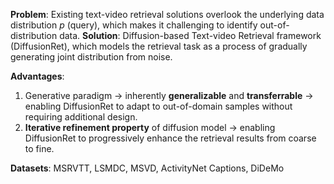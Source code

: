 **Problem**: Existing text-video retrieval solutions overlook the underlying data distribution $p$ (query), which makes it challenging to identify out-of-distribution data. 
**Solution**: Diffusion-based Text-video Retrieval framework (DiffusionRet), which models the retrieval task as a process of gradually generating joint distribution from noise.

**Advantages**:
1. Generative paradigm -> inherently **generalizable** and **transferrable** -> enabling DiffusionRet to adapt to out-of-domain samples without requiring additional design. 
2. **Iterative refinement property** of diffusion model -> enabling DiffusionRet to progressively enhance the retrieval results from coarse to fine. 

**Datasets**: MSRVTT, LSMDC, MSVD, ActivityNet Captions, DiDeMo